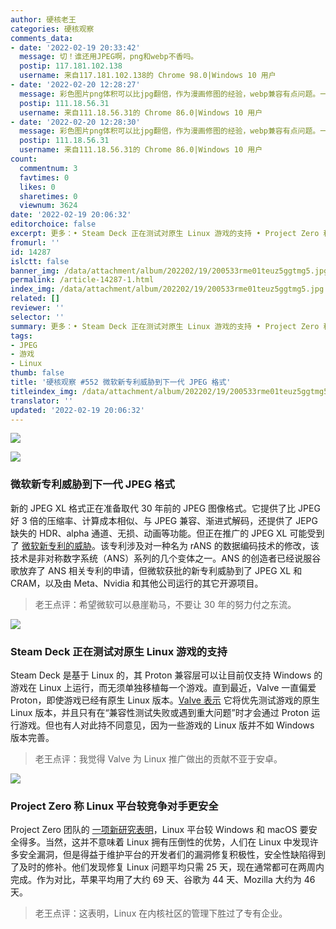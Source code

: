 ```yaml
---
author: 硬核老王
categories: 硬核观察
comments_data:
- date: '2022-02-19 20:33:42'
  message: 切！谁还用JPEG啊，png和webp不香吗。
  postip: 117.181.102.138
  username: 来自117.181.102.138的 Chrome 98.0|Windows 10 用户
- date: '2022-02-20 12:28:27'
  message: 彩色图片png体积可以比jpg翻倍，作为漫画修图的经验，webp兼容有点问题。一般遵循逻辑是彩图jpg黑白图png
  postip: 111.18.56.31
  username: 来自111.18.56.31的 Chrome 86.0|Windows 10 用户
- date: '2022-02-20 12:28:30'
  message: 彩色图片png体积可以比jpg翻倍，作为漫画修图的经验，webp兼容有点问题。一般遵循逻辑是彩图jpg黑白图png
  postip: 111.18.56.31
  username: 来自111.18.56.31的 Chrome 86.0|Windows 10 用户
count:
  commentnum: 3
  favtimes: 0
  likes: 0
  sharetimes: 0
  viewnum: 3624
date: '2022-02-19 20:06:32'
editorchoice: false
excerpt: 更多：• Steam Deck 正在测试对原生 Linux 游戏的支持 • Project Zero 称 Linux 平台较竞争对手更安全
fromurl: ''
id: 14287
islctt: false
banner_img: /data/attachment/album/202202/19/200533rme01teuz5ggtmg5.jpg
permalink: /article-14287-1.html
index_img: /data/attachment/album/202202/19/200533rme01teuz5ggtmg5.jpg
related: []
reviewer: ''
selector: ''
summary: 更多：• Steam Deck 正在测试对原生 Linux 游戏的支持 • Project Zero 称 Linux 平台较竞争对手更安全
tags:
- JPEG
- 游戏
- Linux
thumb: false
title: '硬核观察 #552 微软新专利威胁到下一代 JPEG 格式'
titleindex_img: /data/attachment/album/202202/19/200533rme01teuz5ggtmg5.jpg
translator: ''
updated: '2022-02-19 20:06:32'
---
```


![](/data/attachment/album/202202/19/200533rme01teuz5ggtmg5.jpg)


![](/data/attachment/album/202202/19/200546hvwvn3inkny4kky4.jpg)


### 微软新专利威胁到下一代 JPEG 格式


新的 JPEG XL 格式正在准备取代 30 年前的 JPEG 图像格式。它提供了比 JPEG 好 3 倍的压缩率、计算成本相似、与 JPEG 兼容、渐进式解码，还提供了 JEPG 缺失的 HDR、alpha 通道、无损、动画等功能。但正在推广的 JPEG XL 可能受到了 [微软新专利的威胁](https://www.theregister.com/2022/02/17/microsoft_ans_patent/)。该专利涉及对一种名为 rANS 的数据编码技术的修改，该技术是非对称数字系统（ANS）系列的几个变体之一。ANS 的创造者已经说服谷歌放弃了 ANS 相关专利的申请，但微软获批的新专利威胁到了 JPEG XL 和 CRAM，以及由 Meta、Nvidia 和其他公司运行的其它开源项目。



> 
> 老王点评：希望微软可以悬崖勒马，不要让 30 年的努力付之东流。
> 
> 
> 


![](/data/attachment/album/202202/19/200555jnqtq7fxr77n9gfs.jpg)


### Steam Deck 正在测试对原生 Linux 游戏的支持


Steam Deck 是基于 Linux 的，其 Proton 兼容层可以让目前仅支持 Windows 的游戏在 Linux 上运行，而无须单独移植每一个游戏。直到最近，Valve 一直偏爱 Proton，即使游戏已经有原生 Linux 版本。[Valve 表示](https://www.pcgamer.com/valve-is-testing-native-linux-ports-for-the-steam-deck-in-addition-to-proton/) 它将优先测试游戏的原生 Linux 版本，并且只有在“兼容性测试失败或遇到重大问题”时才会通过 Proton 运行游戏。但也有人对此持不同意见，因为一些游戏的 Linux 版并不如 Windows 版本完善。



> 
> 老王点评：我觉得 Valve 为 Linux 推广做出的贡献不亚于安卓。
> 
> 
> 


![](/data/attachment/album/202202/19/200619egkl4dffdjwcoild.jpg)


### Project Zero 称 Linux 平台较竞争对手更安全


Project Zero 团队的 [一项新研究表明](https://www.zdnet.com/article/google-project-zero-finds-linux-developers-patch-security-holes-faster-than-anyone-else/)，Linux 平台较 Windows 和 macOS 要安全得多。当然，这并不意味着 Linux 拥有压倒性的优势，人们在 Linux 中发现许多安全漏洞，但是得益于维护平台的开发者们的漏洞修复积极性，安全性缺陷得到了及时的修补。他们发现修复 Linux 问题平均只需 25 天，现在通常都可在两周内完成。作为对比，苹果平均用了大约 69 天、谷歌为 44 天、Mozilla 大约为 46 天。



> 
> 老王点评：这表明，Linux 在内核社区的管理下胜过了专有企业。
> 
> 
>